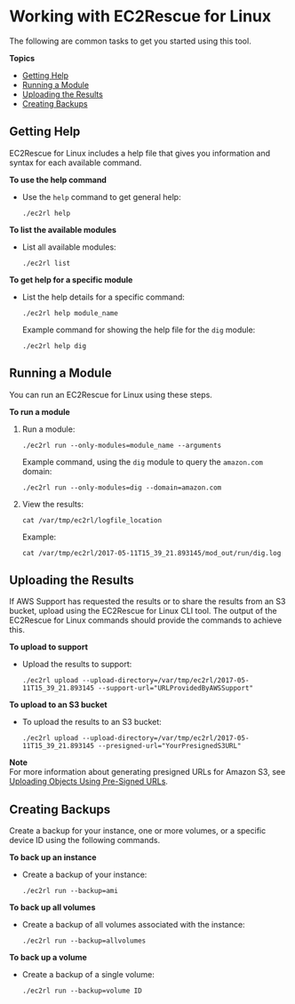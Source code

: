 # Working with EC2Rescue for Linux<a name="ec2rl_working"></a>

The following are common tasks to get you started using this tool\.

**Topics**
+ [Getting Help](#ec2rl_getting_help)
+ [Running a Module](#ec2rl_running_module)
+ [Uploading the Results](#ec2rl_uploading_results)
+ [Creating Backups](#ec2rl_creating_backups)

## Getting Help<a name="ec2rl_getting_help"></a>

EC2Rescue for Linux includes a help file that gives you information and syntax for each available command\.

**To use the help command**
+ Use the `help` command to get general help:

  ```
  ./ec2rl help
  ```

**To list the available modules**
+ List all available modules:

  ```
  ./ec2rl list
  ```

**To get help for a specific module**
+ List the help details for a specific command:

  ```
  ./ec2rl help module_name
  ```

  Example command for showing the help file for the `dig` module:

  ```
  ./ec2rl help dig
  ```

## Running a Module<a name="ec2rl_running_module"></a>

You can run an EC2Rescue for Linux using these steps\.

**To run a module**

1. Run a module:

   ```
   ./ec2rl run --only-modules=module_name --arguments
   ```

   Example command, using the `dig` module to query the `amazon.com` domain:

   ```
   ./ec2rl run --only-modules=dig --domain=amazon.com
   ```

1. View the results:

   ```
   cat /var/tmp/ec2rl/logfile_location
   ```

   Example:

   ```
   cat /var/tmp/ec2rl/2017-05-11T15_39_21.893145/mod_out/run/dig.log
   ```

## Uploading the Results<a name="ec2rl_uploading_results"></a>

If AWS Support has requested the results or to share the results from an S3 bucket, upload using the EC2Rescue for Linux CLI tool\. The output of the EC2Rescue for Linux commands should provide the commands to achieve this\.

**To upload to support**
+ Upload the results to support:

  ```
  ./ec2rl upload --upload-directory=/var/tmp/ec2rl/2017-05-11T15_39_21.893145 --support-url="URLProvidedByAWSSupport"
  ```

**To upload to an S3 bucket**
+ To upload the results to an S3 bucket:

  ```
  ./ec2rl upload --upload-directory=/var/tmp/ec2rl/2017-05-11T15_39_21.893145 --presigned-url="YourPresignedS3URL"
  ```
**Note**  
For more information about generating presigned URLs for Amazon S3, see [Uploading Objects Using Pre\-Signed URLs](http://docs.aws.amazon.com/AmazonS3/latest/dev/PresignedUrlUploadObject.html)\.

## Creating Backups<a name="ec2rl_creating_backups"></a>

Create a backup for your instance, one or more volumes, or a specific device ID using the following commands\.

**To back up an instance**
+ Create a backup of your instance:

  ```
  ./ec2rl run --backup=ami
  ```

**To back up all volumes**
+ Create a backup of all volumes associated with the instance:

  ```
  ./ec2rl run --backup=allvolumes
  ```

**To back up a volume**
+ Create a backup of a single volume:

  ```
  ./ec2rl run --backup=volume ID
  ```